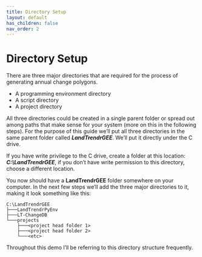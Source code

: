 ```yaml
---
title: Directory Setup
layout: default
has_children: false
nav_order: 2
---
```


# Directory Setup

There are three major directories that are required for the process of generating annual change polygons. 

* A programming environment directory
* A script directory
* A project directory

All three directories could be created in a single parent folder or spread out among paths that make sense 
for your system (more on this in the following steps). For the purpose of this guide we’ll put all three 
directories in the same parent folder called **_LandTrendrGEE_**. We’ll put it directly under the C drive.

If you have write privilege to the C drive, create a folder at this location: **_C:\LandTrendrGEE_**, if 
you don’t have write permission to this directory, choose a different location.

You now should have a **LandTrendrGEE** folder somewhere on your computer. In the next few steps we’ll 
add the three major directories to it, making it look something like this:

```
C:\LandTrendrGEE
├───LandTrendrPyEnv
├───LT-ChangeDB
└───projects
    ├───<project head folder 1>
    ├───<project head folder 2>
    └───<etc>
```

Throughout this demo I’ll be referring to this directory structure frequently.